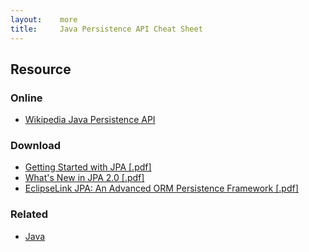 ```yaml
---
layout:    more
title:     Java Persistence API Cheat Sheet
---
```

<div class="content content-400">
    <div class="board board-326">
        <h2 class="board-title">Resource</h2>
        <div class="board-card">
            <h3 class="board-card-title">Online</h3>
            <ul>
                <li><a href="http://en.wikipedia.org/wiki/Java_Persistence_API">Wikipedia Java Persistence API</a></li>
            </ul>
        </div>
        <div class="board-card">
            <h3 class="board-card-title">Download</h3>
            <ul>
                <li><a href="http://refcardz.dzone.com/refcardz/getting-started-with-jpa">Getting Started with JPA [.pdf]</a></li>
                <li><a href="http://refcardz.dzone.com/refcardz/whats-new-jpa-20">What's New in JPA 2.0 [.pdf]</a></li>
                <li><a href="http://refcardz.dzone.com/refcardz/eclipselink-jpa">EclipseLink JPA: An Advanced ORM Persistence Framework [.pdf]</a></li>
            </ul>
        </div>
        <div class="board-card">
            <h3 class="board-card-title">Related</h3>
            <ul>
                <li><a href="/java" title="Java Cheat Sheet">Java</a></li>
            </ul>
        </div>
    </div>
</div>
